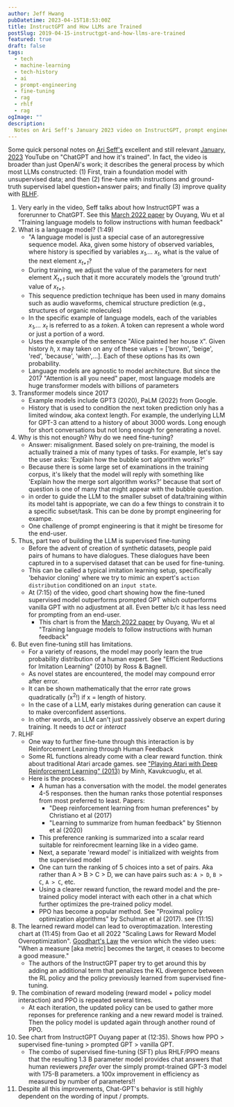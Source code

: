 ```yaml
---
author: Jeff Hwang
pubDatetime: 2023-04-15T18:53:00Z
title: InstructGPT and How LLMs are Trained
postSlug: 2019-04-15-instructgpt-and-how-llms-are-trained
featured: true
draft: false
tags:
  - tech
  - machine-learning
  - tech-history
  - ai
  - prompt-engineering
  - fine-tuning
  - rag
  - rhlf
  - rag
ogImage: ""
description:
  Notes on Ari Seff's January 2023 video on InstructGPT, prompt engineering, and RAG.
---
```


Some quick personal notes on [Ari Seff's](https://www.ariseff.com) excellent and still relevant [January, 2023](https://www.youtube.com/watch?v=VPRSBzXzavo) YouTube on "ChatGPT and how it's trained". In fact, the video is broader than just OpenAI's work; it describes the general process by which most LLMs constructed: (1) First, train a foundation model with unsupervised data; and then (2) fine-tune with instructions and ground-truth supervised label question+answer pairs; and finally (3) improve quality with [RLHF](https://en.wikipedia.org/wiki/Reinforcement_learning_from_human_feedback). 

1. Very early in the video, Seff talks about how InstructGPT was a forerunner to ChatGPT. See this [March 2022 paper](https://arxiv.org/abs/2203.02155) by Ouyang, Wu et al "Training language models to follow instructions with human feedback"
1. What is a language model? (1:49)
	* "A language model is just a special case of an autoregressive sequence model. Aka, given some history of observed variables, where history is specified by variables *x<sub>1</sub>,... x<sub>t</sub>*, what is the value of the next element *x<sub>t+1</sub>*?
	* During training, we adjust the value of the parameters for next element *X<sub>t+1</sub>* such that it more accurately models the 'ground truth' value of *x<sub>t+1</sub>*.
	* This sequence prediction technique has been used in many domains such as audio waveforms, chemical structure prediction (e.g., structures of organic molecules)
	* In the specific example of language models, each of the variables *x<sub>1</sub>,... x<sub>t</sub>* is referred to as a *token*. A token can represent a whole word or just a portion of a word.  
	* Uses the example of the sentence "Alice painted her house `X`". Given history *h*, `X` may taken on any of these values = ['brown', 'beige', 'red', 'because', 'with',...]. Each of these options has its own probability.
	* Language models are agnostic to model architecture. But since the 2017 "Attention is all you need" paper, most language models are huge transformer models with billions of parameters
1. Transformer models since 2017
	* Example models include GPT3 (2020), PaLM (2022) from Google.
	* History that is used to condition the next token prediction only has a limited window, aka context length. For example, the underlying LLM for GPT-3 can attend to a history of about 3000 words. Long enough for short conversations but not long enough for generating a novel.
1. Why is this not enough? Why do we need fine-tuning?
	* Answer: misalignment. Based solely on pre-training, the model is actually trained a mix of many types of tasks. For example, let's say the user asks: 'Explain how the bubble sort algorithm works?'
	* Because there is some large set of examinations in the training corpus, it's likely that the model will reply with something like 'Explain how the merge sort algorithm works?' because that sort of question is one of many that might appear with the bubble question.
	* in order to guide the LLM to the smaller subset of data/training within its model taht is appopriate, we can do a few things to constrain it to a specific subset/task. This can be done by prompt engineering for exampe.
	* One challenge of prompt engineering is that it might be tiresome for the end-user.
1. Thus, part two of building the LLM is supervised fine-tuning 
	* Before the advent of creation of synthetic datasets, people paid pairs of humans to have dialogues. These dialogues have been captured in to a supervised dataset that can be used for fine-tuning.
	* This can be called a typical imitation learning setup, specifically 'behavior cloning' where we try to mimic an expert's `action distribution` conditioned on an `input state`.
	* At (7:15) of the video, good chart showing how the fine-tuned supervised model outperforms prompted GPT which outperforms vanilla GPT with no adjustment at all. Even better b/c it has less need for prompting from an end-user.
		* This chart is from the [March 2022 paper](https://arxiv.org/abs/2203.02155) by Ouyang, Wu et al "Training language models to follow instructions with human feedback"
1. But even fine-tuning still has limitations. 
	* For a variety of reasons, the model may poorly learn the true probability distribution of a human expert. See "Efficient Reductions for Imitation Learning" (2010) by Ross & Bagnell. 
	* As novel states are encountered, the model may compound error after error.
	* It can be shown mathematically that the error rate grows quadratically (x<sup>2</sup>!) if x = length of history.
	* In the case of a LLM, early mistakes during generation can cause it to make overconfident assertions.	
	* In other words, an LLM can't just passively observe an expert during training. It needs to *act* or *interact*
1. RLHF
	* One way to further fine-tune through this interaction is by Reinforcement Learning through Human Feedback
	* Some RL functions already come with a clear reward function. think about traditional Atari arcade games. see ["Playing Atari with Deep Reinforcement Learning" (2013)](https://arxiv.org/abs/1312.5602) by Minh, Kavukcuoglu, et al.
	* Here is the process. 
		* A human has a conversation with the model. the model generates 4-5 responses. then the human ranks those potential responses from most preferred to least. Papers:
			* "Deep reinforcement learning from human preferences" by Christiano et al (2017)
			* "Learning to summarize from human feedback" by Stiennon et al (2020)
		* This preference ranking is summarized into a scalar reard suitable for reinforecment learning like in a video game.
		* Next, a separate 'reward model' is initialized with weights from the supervised model
		* One can turn the ranking of 5 choices into a set of pairs. Aka rather than A > B > C > D, we can have pairs such as: `A > D`, `B > C`, `A > C`, etc.
		* Using a clearer reward function, the reward model and the pre-trained policy model interact with each other in a chat which further optimizes the pre-trained policy model.
		* PPO has become a popular method. See "Proximal policy optimization algorithms" by Schulman et al (2017). see (11:15)
1.  The learned reward model can lead to overoptimazation. Interesting chart at (11:45) from Gao et all 2022 "Scaling Laws for Reward Model Overoptimization". [Goodhart's Law](https://en.wikipedia.org/wiki/Goodhart%27s_law) the version which the video uses: "When a measure [aka metric] becomes the target, it ceases to become a good measure." 
	* The authors of the InstructGPT paper try to get around this by adding an additional term that penalizes the KL divergence between the RL policy and the policy previously learned from supervised fine-tuning.
1. The combination of reward modeling (reward model + policy model interaction) and PPO is repeated several times.
	* At each iteration, the updated policy can be used to gather more reponses for preference ranking and a new reward model is trained. Then the policy model is updated again through another round of PPO.
1. See chart from InstructGPT Ouyang paper at (12:35). Shows how PPO > supervised fine-tuning > prompted GPT > vanilla GPT. 
	* The combo of supervised fine-tuning (SFT) plus RHLF/PPO means that the resulting 1.3 B parameter model provides chat answers that human reviewers *prefer* over the simply prompt-trained GPT-3 model with 175-B parameters. a 100x improvement in efficiency as measured by number of parameters!!
1. Despite all this improvements, Chat-GPT's behavior is still highly dependent on the wording of input / prompts.
